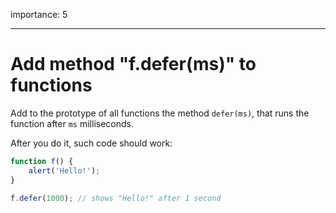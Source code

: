 importance: 5

---

# Add method "f.defer(ms)" to functions

Add to the prototype of all functions the method `defer(ms)`, that runs the function after `ms` milliseconds.

After you do it, such code should work:

```js
function f() {
    alert('Hello!');
}

f.defer(1000); // shows "Hello!" after 1 second
```
